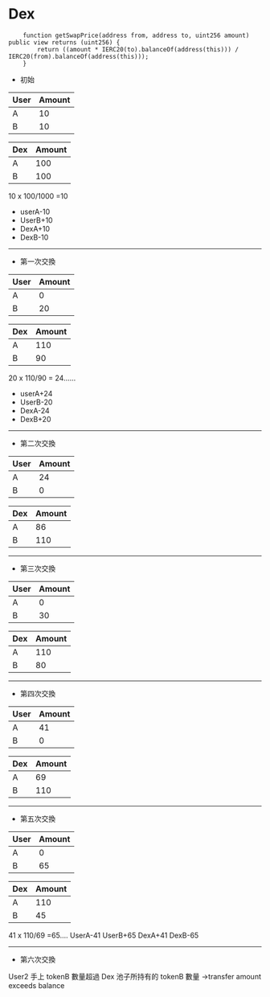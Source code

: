 # Dex

```
    function getSwapPrice(address from, address to, uint256 amount) public view returns (uint256) {
        return ((amount * IERC20(to).balanceOf(address(this))) / IERC20(from).balanceOf(address(this)));
    }
```

* 初始

| User | Amount | 
| -------- | -------- |
| A | 10     | 
| B    | 10     |

| Dex | Amount | 
| -------- | -------- |
| A | 100     | 
| B    | 100     |

10 x 100/1000 =10
* userA-10
* UserB+10
* DexA+10
* DexB-10

---
* 第一次交換

| User | Amount | 
| -------- | -------- |
| A | 0     | 
| B    | 20     |

| Dex | Amount | 
| -------- | -------- |
| A | 110     | 
| B    | 90     |

20 x 110/90 = 24......

* userA+24
* UserB-20
* DexA-24
* DexB+20


---

* 第二次交換

| User | Amount | 
| -------- | -------- |
| A | 24     | 
| B    | 0     |

| Dex | Amount | 
| -------- | -------- |
| A | 86     | 
| B    | 110     |

---

* 第三次交換

| User | Amount | 
| -------- | -------- |
| A | 0     | 
| B    | 30     |

| Dex | Amount | 
| -------- | -------- |
| A | 110     | 
| B    | 80     |

---

* 第四次交換

| User | Amount | 
| -------- | -------- |
| A | 41     | 
| B    | 0     |

| Dex | Amount | 
| -------- | -------- |
| A | 69     | 
| B    | 110     |

---

* 第五次交換

|User | Amount | 
| -------- | -------- |
| A | 0     | 
| B    | 65     |

| Dex | Amount | 
| -------- | -------- |
| A | 110     | 
| B    | 45     |

41 x 110/69 =65....
UserA-41
UserB+65
DexA+41
DexB-65

---

* 第六次交換

User2 手上 tokenB 數量超過 Dex 池子所持有的 tokenB 數量 ->transfer amount exceeds balance
